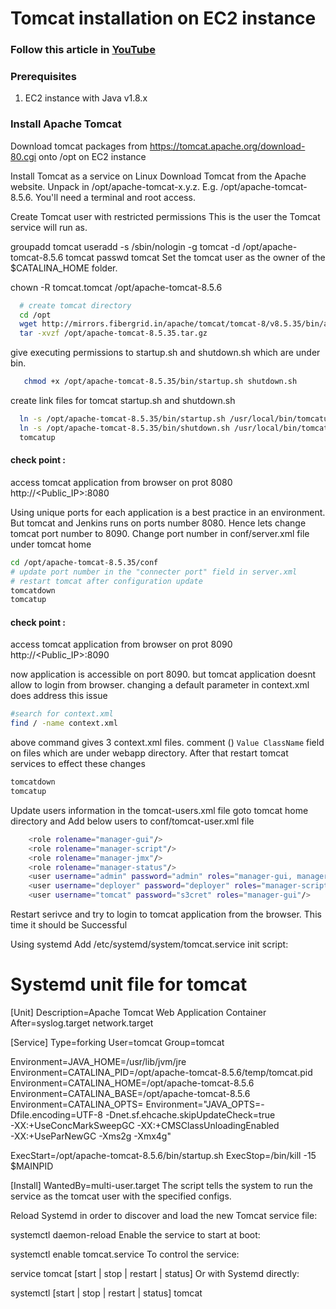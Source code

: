 # Tomcat installation on EC2 instance

### Follow this article in **[YouTube](https://www.youtube.com/watch?v=m21nFreFw8A)**
### Prerequisites
1. EC2 instance with Java v1.8.x 

### Install Apache Tomcat
Download tomcat packages from  https://tomcat.apache.org/download-80.cgi onto /opt on EC2 instance

Install Tomcat as a service on Linux
Download Tomcat from the Apache website.
Unpack in /opt/apache-tomcat-x.y.z. E.g. /opt/apache-tomcat-8.5.6.
You'll need a terminal and root access.

Create Tomcat user with restricted permissions
This is the user the Tomcat service will run as.

groupadd tomcat
useradd -s /sbin/nologin -g tomcat -d /opt/apache-tomcat-8.5.6 tomcat
passwd tomcat
Set the tomcat user as the owner of the $CATALINA_HOME folder.

chown -R tomcat.tomcat /opt/apache-tomcat-8.5.6


```sh 
  # create tomcat directory
  cd /opt
  wget http://mirrors.fibergrid.in/apache/tomcat/tomcat-8/v8.5.35/bin/apache-tomcat-8.5.35.tar.gz
  tar -xvzf /opt/apache-tomcat-8.5.35.tar.gz
```
give executing permissions to startup.sh and shutdown.sh which are under bin. 
```sh
   chmod +x /opt/apache-tomcat-8.5.35/bin/startup.sh shutdown.sh
```

create link files for tomcat startup.sh and shutdown.sh 
```sh
  ln -s /opt/apache-tomcat-8.5.35/bin/startup.sh /usr/local/bin/tomcatup
  ln -s /opt/apache-tomcat-8.5.35/bin/shutdown.sh /usr/local/bin/tomcatdown
  tomcatup
```
#### check point :
access tomcat application from browser on prot 8080  
http://<Public_IP>:8080

Using unique ports for each application is a best practice in an environment. But tomcat and Jenkins runs on ports number 8080. Hence lets change tomcat port number to 8090. Change port number in conf/server.xml file under tomcat home
```sh
cd /opt/apache-tomcat-8.5.35/conf
# update port number in the "connecter port" field in server.xml
# restart tomcat after configuration update
tomcatdown
tomcatup
```
#### check point :
access tomcat application from browser on prot 8090  
http://<Public_IP>:8090

now application is accessible on port 8090. but tomcat application doesnt allow to login from browser. changing a default parameter in context.xml does address this issue
```sh
#search for context.xml
find / -name context.xml
```
above command gives 3 context.xml files. comment (<!-- & -->) `Value ClassName` field on files which are under webapp directory. 
After that restart tomcat services to effect these changes
```sh 
tomcatdown
tomcatup
```
Update users information in the tomcat-users.xml file
goto tomcat home directory and Add below users to conf/tomcat-user.xml file
```sh
	<role rolename="manager-gui"/>
	<role rolename="manager-script"/>
	<role rolename="manager-jmx"/>
	<role rolename="manager-status"/>
	<user username="admin" password="admin" roles="manager-gui, manager-script, manager-jmx, manager-status"/>
	<user username="deployer" password="deployer" roles="manager-script"/>
	<user username="tomcat" password="s3cret" roles="manager-gui"/>
```
Restart serivce and try to login to tomcat application from the browser. This time it should be Successful

Using systemd
Add /etc/systemd/system/tomcat.service init script:

# Systemd unit file for tomcat
[Unit]
Description=Apache Tomcat Web Application Container
After=syslog.target network.target

[Service]
Type=forking
User=tomcat
Group=tomcat

Environment=JAVA_HOME=/usr/lib/jvm/jre
Environment=CATALINA_PID=/opt/apache-tomcat-8.5.6/temp/tomcat.pid
Environment=CATALINA_HOME=/opt/apache-tomcat-8.5.6
Environment=CATALINA_BASE=/opt/apache-tomcat-8.5.6
Environment=CATALINA_OPTS=
Environment="JAVA_OPTS=-Dfile.encoding=UTF-8 -Dnet.sf.ehcache.skipUpdateCheck=true \
-XX:+UseConcMarkSweepGC -XX:+CMSClassUnloadingEnabled \
-XX:+UseParNewGC -Xms2g -Xmx4g"

ExecStart=/opt/apache-tomcat-8.5.6/bin/startup.sh
ExecStop=/bin/kill -15 $MAINPID

[Install]
WantedBy=multi-user.target
The script tells the system to run the service as the tomcat user with the specified configs.

Reload Systemd in order to discover and load the new Tomcat service file:

systemctl daemon-reload
Enable the service to start at boot:

systemctl enable tomcat.service
To control the service:

service tomcat [start | stop | restart | status]
Or with Systemd directly:

systemctl [start | stop | restart | status] tomcat
